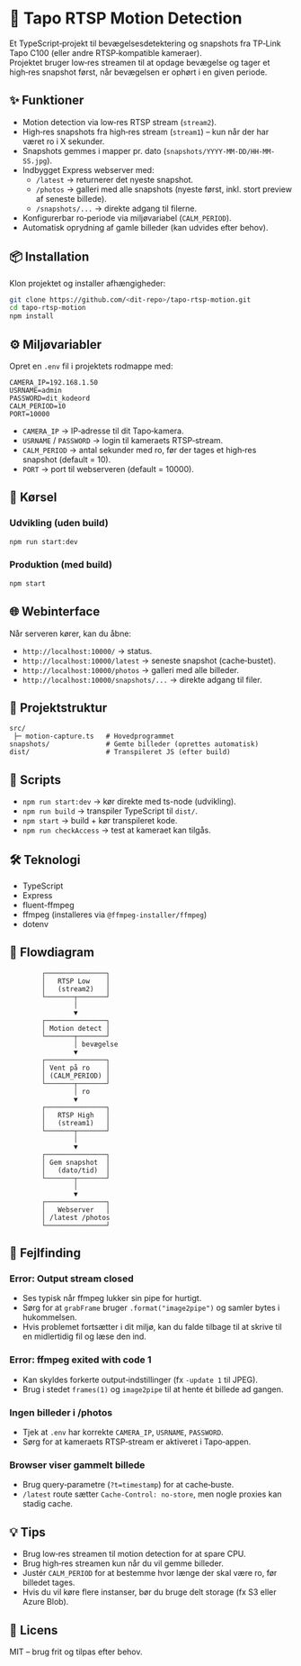 
# 📸 Tapo RTSP Motion Detection

Et TypeScript‑projekt til bevægelsesdetektering og snapshots fra TP‑Link Tapo C100 (eller andre RTSP‑kompatible kameraer).  
Projektet bruger low‑res streamen til at opdage bevægelse og tager et high‑res snapshot først, når bevægelsen er ophørt i en given periode.

## ✨ Funktioner

- Motion detection via low‑res RTSP stream (`stream2`).
- High‑res snapshots fra high‑res stream (`stream1`) – kun når der har været ro i X sekunder.
- Snapshots gemmes i mapper pr. dato (`snapshots/YYYY-MM-DD/HH-MM-SS.jpg`).
- Indbygget Express webserver med:
  - `/latest` → returnerer det nyeste snapshot.
  - `/photos` → galleri med alle snapshots (nyeste først, inkl. stort preview af seneste billede).
  - `/snapshots/...` → direkte adgang til filerne.
- Konfigurerbar ro‑periode via miljøvariabel (`CALM_PERIOD`).
- Automatisk oprydning af gamle billeder (kan udvides efter behov).

## 📦 Installation

Klon projektet og installer afhængigheder:

```bash
git clone https://github.com/<dit-repo>/tapo-rtsp-motion.git
cd tapo-rtsp-motion
npm install
```

## ⚙️ Miljøvariabler

Opret en `.env` fil i projektets rodmappe med:

```env
CAMERA_IP=192.168.1.50
USRNAME=admin
PASSWORD=dit_kodeord
CALM_PERIOD=10
PORT=10000
```

- `CAMERA_IP` → IP‑adresse til dit Tapo‑kamera.
- `USRNAME` / `PASSWORD` → login til kameraets RTSP‑stream.
- `CALM_PERIOD` → antal sekunder med ro, før der tages et high‑res snapshot (default = 10).
- `PORT` → port til webserveren (default = 10000).

## 🚀 Kørsel

### Udvikling (uden build)
```bash
npm run start:dev
```

### Produktion (med build)
```bash
npm start
```

## 🌐 Webinterface

Når serveren kører, kan du åbne:

- `http://localhost:10000/` → status.
- `http://localhost:10000/latest` → seneste snapshot (cache‑bustet).
- `http://localhost:10000/photos` → galleri med alle billeder.
- `http://localhost:10000/snapshots/...` → direkte adgang til filer.

## 📂 Projektstruktur

```
src/
 ├─ motion-capture.ts   # Hovedprogrammet
snapshots/              # Gemte billeder (oprettes automatisk)
dist/                   # Transpileret JS (efter build)
```

## 🔧 Scripts

- `npm run start:dev` → kør direkte med ts-node (udvikling).
- `npm run build` → transpiler TypeScript til `dist/`.
- `npm start` → build + kør transpileret kode.
- `npm run checkAccess` → test at kameraet kan tilgås.

## 🛠️ Teknologi

- TypeScript
- Express
- fluent-ffmpeg
- ffmpeg (installeres via `@ffmpeg-installer/ffmpeg`)
- dotenv

## 🔄 Flowdiagram

```text
        ┌───────────────┐
        │   RTSP Low    │
        │   (stream2)   │
        └───────┬───────┘
                │
                ▼
        ┌───────────────┐
        │ Motion detect │
        └───────┬───────┘
                │ bevægelse
                ▼
        ┌───────────────┐
        │ Vent på ro    │
        │ (CALM_PERIOD) │
        └───────┬───────┘
                │ ro
                ▼
        ┌───────────────┐
        │   RTSP High   │
        │   (stream1)   │
        └───────┬───────┘
                │
                ▼
        ┌───────────────┐
        │ Gem snapshot  │
        │   (dato/tid)  │
        └───────┬───────┘
                │
                ▼
        ┌───────────────┐
        │   Webserver   │
        │ /latest /photos
        └───────────────┘
```

## 🐞 Fejlfinding

### Error: Output stream closed
- Ses typisk når ffmpeg lukker sin pipe for hurtigt.
- Sørg for at `grabFrame` bruger `.format("image2pipe")` og samler bytes i hukommelsen.
- Hvis problemet fortsætter i dit miljø, kan du falde tilbage til at skrive til en midlertidig fil og læse den ind.

### Error: ffmpeg exited with code 1
- Kan skyldes forkerte output‑indstillinger (fx `-update 1` til JPEG).
- Brug i stedet `frames(1)` og `image2pipe` til at hente ét billede ad gangen.

### Ingen billeder i /photos
- Tjek at `.env` har korrekte `CAMERA_IP`, `USRNAME`, `PASSWORD`.
- Sørg for at kameraets RTSP‑stream er aktiveret i Tapo‑appen.

### Browser viser gammelt billede
- Brug query‑parametre (`?t=timestamp`) for at cache‑buste.
- `/latest` route sætter `Cache-Control: no-store`, men nogle proxies kan stadig cache.

## 💡 Tips

- Brug low‑res streamen til motion detection for at spare CPU.
- Brug high‑res streamen kun når du vil gemme billeder.
- Justér `CALM_PERIOD` for at bestemme hvor længe der skal være ro, før billedet tages.
- Hvis du vil køre flere instanser, bør du bruge delt storage (fx S3 eller Azure Blob).

## 📜 Licens

MIT – brug frit og tilpas efter behov.
```
